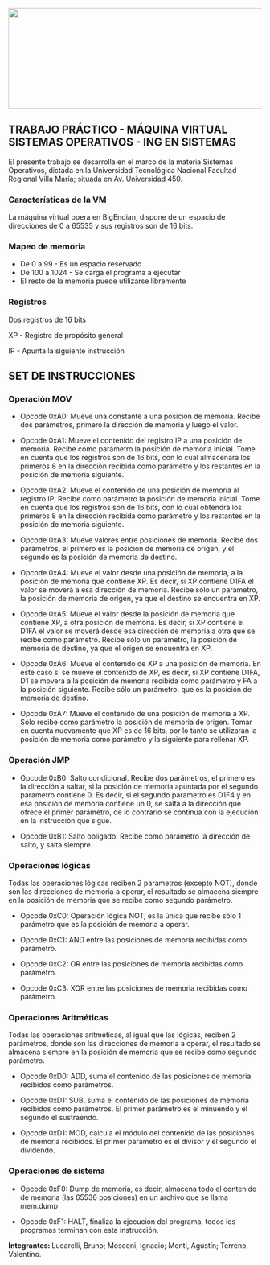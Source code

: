 


<p></p><img src="https://github.com/ignamosconi/ASI/blob/master/Anexo/Im%C3%A1genes/Marca%20de%20agua%20SIMPLE%20-%20UTN%20FRVM.png" align-items="center" width="700" height="200">
<h2> TRABAJO PRÁCTICO - MÁQUINA VIRTUAL <br> SISTEMAS OPERATIVOS - ING EN SISTEMAS</br></h2>

<p> El presente trabajo se desarrolla en el marco de la materia Sistemas Operativos, dictada en la Universidad Tecnológica Nacional Facultad Regional Villa María; situada en Av. Universidad 450. </p>                                                        <h3> Características de la VM </h3>

La máquina virtual opera en BigEndian, dispone de un espacio de direcciones de 0 a 65535 y sus registros son de 16 bits.

### Mapeo de memoria

- De 0 a 99 - Es un espacio reservado
- De 100 a 1024 - Se carga el programa a ejecutar
- El resto de la memoria puede utilizarse libremente

### Registros

Dos registros de 16 bits

XP - Registro de propósito general

IP - Apunta la siguiente instrucción

## SET DE INSTRUCCIONES

### Operación MOV

- Opcode 0xA0: Mueve una constante a una posición de memoria. Recibe dos parámetros, primero la dirección de memoria y luego el valor.

- Opcode 0xA1: Mueve el contenido del registro IP a una posición de memoria. Recibe como parámetro la posición de memoria inicial. Tome en cuenta que los registros son de 16 bits, con lo cual almacenara los primeros 8 en
la dirección recibida como parámetro y los restantes en la posición de memoria siguiente.

- Opcode 0xA2: Mueve el contenido de una posición de memoria al registro IP. Recibe como parámetro la posición de memoria inicial. Tome en cuenta que los registros son de 16 bits, con lo cual obtendrá los primeros 8 en la dirección recibida como parámetro y los restantes en la posición de memoria siguiente.

- Opcode 0xA3: Mueve valores entre posiciones
de memoria. Recibe dos parámetros, el primero es la posición de memoria de origen, y el segundo es la posición de memoria de destino.

 - Opcode 0xA4: Mueve el valor desde una posición de memoria, a la posición de memoria que contiene XP. Es decir, si XP contiene D1FA el valor se moverá a esa dirección de memoria. Recibe sólo un parámetro, la posición de memoria de origen, ya que el destino se encuentra en XP.

- Opcode 0xA5: Mueve el valor desde la posición de memoria que contiene XP, a otra posición de memoria. Es decir, si XP contiene el D1FA el valor se moverá desde esa dirección de memoria a otra que se recibe como parámetro. Recibe sólo un parámetro, la posición de memoria de destino, ya que el origen se encuentra en XP.

- Opcode 0xA6: Mueve el contenido de XP a una posición de memoria. En este caso si se mueve el contenido de XP, es decir, si XP contiene D1FA, D1 se movera a la posición de memoria recibida como parámetro y FA a la posición siguiente. Recibe sólo un parámetro, que es la posición de memoria de destino.

- Opcode 0xA7: Mueve el contenido de una posición de memoria a XP. Sólo recibe como parámetro la posición de memoria de origen. Tomar en cuenta nuevamente que XP es de 16 bits, por lo tanto se utilizaran la posición de memoria como parámetro y la siguiente para rellenar XP.

### Operación JMP

- Opcode 0xB0: Salto condicional. Recibe dos parámetros, el primero es la dirección a saltar, si la posición de memoria apuntada por el segundo parametro contiene 0. Es decir, si el segundo parametro es D1F4 y en esa posición de memoria contiene un 0, se salta a la dirección que ofrece el primer parámetro, de lo contrario se continua con la ejecución en la instrucción que sigue.

- Opcode 0xB1: Salto obligado. Recibe como parámetro la dirección de salto, y salta siempre.

### Operaciones lógicas

Todas las operaciones lógicas reciben 2 parámetros (excepto NOT), donde son las direcciones de memoria a operar, el resultado se almacena siempre en la posición de memoria que se recibe como segundo parámetro.

- Opcode 0xC0: Operación lógica NOT, es la única que recibe sólo 1 parámetro que es la posición de memoria a operar.

- Opcode 0xC1: AND entre las posiciones de memoria recibidas como parámetro.

- Opcode 0xC2: OR entre las posiciones de memoria recibidas como parámetro.

- Opcode 0xC3: XOR entre las posiciones de memoria recibidas como parámetro.

### Operaciones Aritméticas

Todas las operaciones aritméticas, al igual que las lógicas, reciben 2 parámetros, donde son las direcciones de memoria a operar, el resultado se almacena siempre en la posición de memoria que se recibe como segundo parámetro.

- Opcode 0xD0: ADD, suma el contenido de las posiciones de memoria recibidos como parámetros.

- Opcode 0xD1: SUB, suma el contenido de las posiciones de memoria recibidos como parámetros. El primer parámetro es el minuendo y el segundo el sustraendo.

- Opcode 0xD1: MOD, calcula el módulo del contenido de las posiciones de memoria recibidos. El primer parámetro es el divisor y el segundo el dividendo.

### Operaciones de sistema

- Opcode 0xF0: Dump de memoria, es decir, almacena todo el contenido de memoria (las 65536 posiciones) en un archivo que se llama mem.dump

- Opcode 0xF1: HALT, finaliza la ejecución del programa, todos los programas terminan con esta instrucción.
  
<b> Integrantes: </b> Lucarelli, Bruno; Mosconi, Ignacio; Monti, Agustín; Terreno, Valentino.



